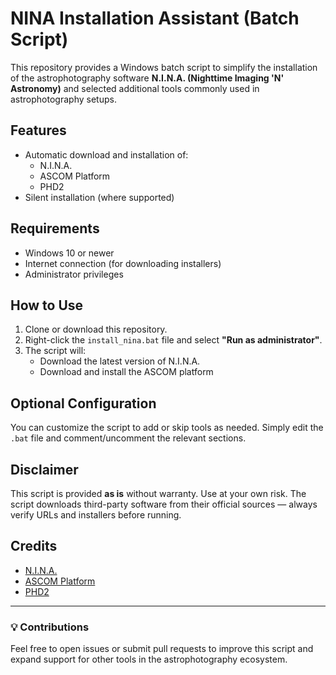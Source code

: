 
# NINA Installation Assistant (Batch Script)

This repository provides a Windows batch script to simplify the installation of the astrophotography software **N.I.N.A. (Nighttime Imaging 'N' Astronomy)** and selected additional tools commonly used in astrophotography setups.

## Features

- Automatic download and installation of:
  - N.I.N.A.
  - ASCOM Platform
  - PHD2
- Silent installation (where supported)


## Requirements

- Windows 10 or newer
- Internet connection (for downloading installers)
- Administrator privileges

## How to Use

1. Clone or download this repository.
2. Right-click the `install_nina.bat` file and select **"Run as administrator"**.
3. The script will:
   - Download the latest version of N.I.N.A.
   - Download and install the ASCOM platform

## Optional Configuration

You can customize the script to add or skip tools as needed. Simply edit the `.bat` file and comment/uncomment the relevant sections.

## Disclaimer

This script is provided **as is** without warranty. Use at your own risk. The script downloads third-party software from their official sources — always verify URLs and installers before running.

## Credits

- [N.I.N.A.](https://nighttime-imaging.eu/)
- [ASCOM Platform](https://ascom-standards.org/)
- [PHD2](https://openphdguiding.org/)

---

### 💡 Contributions

Feel free to open issues or submit pull requests to improve this script and expand support for other tools in the astrophotography ecosystem.

